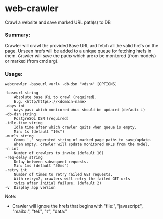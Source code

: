 # web-crawler
 Crawl a website and save marked URL path(s) to DB

### Summary:
Crawler will crawl the provided Base URL and fetch all the valid hrefs on the page.
Unseen hrefs will be added to a unique queue for fetching hrefs in them.
Crawler will save the paths which are to be monitored (from models) or marked (from cmd arg).

### Usage:

    webcrawler -baseurl <url> -db-dsn "<dsn>" [OPTIONS]

    -baseurl string
        Absolute base URL to crawl (required).
        E.g. <http/https>://<domain-name>
    -days int
        Days past which monitored URLs should be updated (default 1)
    -db-dsn string
        PostgreSQL DSN (required)
    -idle-time string
        Idle time after which crawler quits when queue is empty.
        Min: 1s (default "10s")
    -murls string
        Comma ',' seperated string of marked page paths to save/update.
        When empty, crawler will update monitored URLs from the model.
    -n int
        Number of crawlers to invoke (default 10)
    -req-delay string
        Delay between subsequent requests.
        Min: 1ms (default "50ms")
    -retry int
        Number of times to retry failed GET requests.
        With retry=2, crawlers will retry the failed GET urls
        twice after initial failure. (default 2)
    -v  Display app version

  Note: 
   - Crawler will ignore the hrefs that begins with "file:", "javascript:", "mailto:", "tel:", "#", "data:"